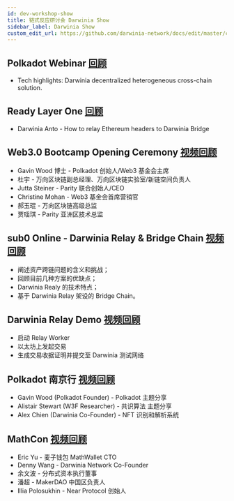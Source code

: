 ```yaml
---
id: dev-workshop-show
title: 链式反应研讨会 Darwinia Show
sidebar_label: Darwinia Show
custom_edit_url: https://github.com/darwinia-network/docs/edit/master/content/zh-CN/dev-workshop-show.md
---
```


## Polkadot Webinar [回顾](https://www.crowdcast.io/e/web3-builders-darwinia)
- Tech highlights: Darwinia decentralized heterogeneous cross-chain solution. 

## Ready Layer One [回顾](https://app.hopin.to/events/readylayerone/sessions/175ab7a7-ca6e-4b06-84ee-c69496c24f56)
- Darwinia Anto - How to relay Ethereum headers to Darwinia Bridge

## Web3.0 Bootcamp Opening Ceremony [视频回顾](https://www.bilibili.com/video/BV1ng4y167QB/)
- Gavin Wood 博士 - Polkadot 创始人/Web3 基金会主席
- 杜宇 - 万向区块链副总经理、万向区块链实验室/新链空间负责人
- Jutta Steiner - Parity 联合创始人/CEO
- Christine Mohan - Web3 基金会首席营销官
- 郝玉琨 - 万向区块链高级总监
- 贾瑶琪 - Parity 亚洲区技术总监

## sub0 Online - Darwinia Relay & Bridge Chain [视频回顾](https://www.bilibili.com/video/BV1bQ4y1T7Hf/)
- 阐述资产跨链问题的含义和挑战；
- 回顾目前几种方案的优缺点；
- Darwinia Realy 的技术特点；
- 基于 Darwinia Relay 架设的 Bridge Chain。

## Darwinia Relay Demo [视频回顾](https://youtu.be/a4d_1vPhwZI)
- 启动 Relay Worker
- 以太坊上发起交易
- 生成交易收据证明并提交至 Darwinia 测试网络

## Polkadot 南京行 [视频回顾](https://www.yizhibo.com/l/x7DmqxBMxpEWXYO6.html)
- Gavin Wood (Polkadot Founder) - Polkadot 主题分享
- Alistair Stewart (W3F Researcher) - 共识算法 主题分享
- Alex Chien (Darwinia Co-Founder) - NFT 识别和解析系统

## MathCon [视频回顾](https://www.yizhibo.com/l/Ovd7gCZu4X45SO9O.html)
- Eric Yu - 麦子钱包 MathWallet CTO
- Denny Wang - Darwinia Network Co-Founder
- 余文波 - 分布式资本执行董事
- 潘超 - MakerDAO 中国区负责人
- Illia Polosukhin - Near Protocol 创始人
